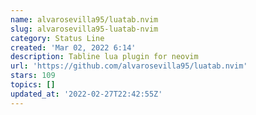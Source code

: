 ```yaml
---
name: alvarosevilla95/luatab.nvim
slug: alvarosevilla95-luatab-nvim
category: Status Line
created: 'Mar 02, 2022 6:14'
description: Tabline lua plugin for neovim
url: 'https://github.com/alvarosevilla95/luatab.nvim'
stars: 109
topics: []
updated_at: '2022-02-27T22:42:55Z'
---
```


